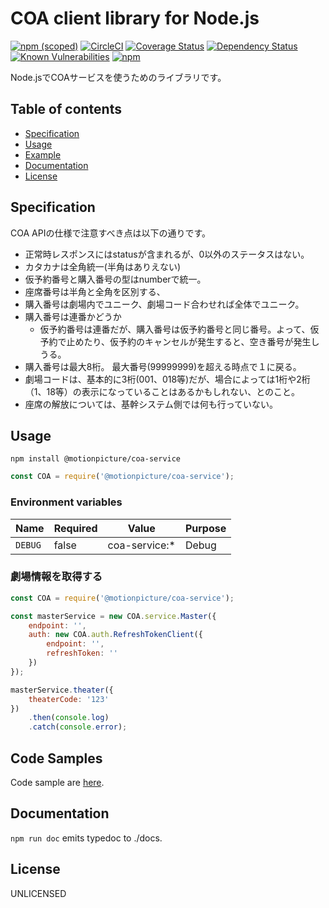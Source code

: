 # COA client library for Node.js

[![npm (scoped)](https://img.shields.io/npm/v/@motionpicture/coa-service.svg)](https://www.npmjs.com/package/@motionpicture/coa-service)
[![CircleCI](https://circleci.com/gh/motionpicture/coa-service.svg?style=shield)](https://circleci.com/gh/motionpicture/coa-service)
[![Coverage Status](https://coveralls.io/repos/github/motionpicture/coa-service/badge.svg?branch=master)](https://coveralls.io/github/motionpicture/coa-service?branch=master)
[![Dependency Status](https://img.shields.io/david/motionpicture/coa-service.svg)](https://david-dm.org/motionpicture/coa-service)
[![Known Vulnerabilities](https://snyk.io/test/github/motionpicture/coa-service/badge.svg)](https://snyk.io/test/github/motionpicture/coa-service)
[![npm](https://img.shields.io/npm/dm/@motionpicture/coa-service.svg)](https://nodei.co/npm/@motionpicture/coa-service/)

Node.jsでCOAサービスを使うためのライブラリです。

## Table of contents

* [Specification](#specification)
* [Usage](#usage)
* [Example](#code-samples)
* [Documentation](#documentation)
* [License](#license)

## Specification

COA APIの仕様で注意すべき点は以下の通りです。

* 正常時レスポンスにはstatusが含まれるが、0以外のステータスはない。
* カタカナは全角統一(半角はありえない)
* 仮予約番号と購入番号の型はnumberで統一。
* 座席番号は半角と全角を区別する、
* 購入番号は劇場内でユニーク、劇場コード合わせれば全体でユニーク。
* 購入番号は連番かどうか
  * 仮予約番号は連番だが、購入番号は仮予約番号と同じ番号。よって、仮予約で止めたり、仮予約のキャンセルが発生すると、空き番号が発生しうる。
* 購入番号は最大8桁。 最大番号(99999999)を超える時点で１に戻る。
* 劇場コードは、基本的に3桁(001、018等)だが、場合によっては1桁や2桁（1、18等）の表示になっていることはあるかもしれない、とのこと。
* 座席の解放については、基幹システム側では何も行っていない。

## Usage

```shell
npm install @motionpicture/coa-service
```

```js
const COA = require('@motionpicture/coa-service');
```

### Environment variables

| Name    | Required | Value         | Purpose |
| ------- | -------- | ------------- | ------- |
| `DEBUG` | false    | coa-service:* | Debug   |

### 劇場情報を取得する

```js
const COA = require('@motionpicture/coa-service');

const masterService = new COA.service.Master({
    endpoint: '',
    auth: new COA.auth.RefreshTokenClient({
        endpoint: '',
        refreshToken: ''
    })
});

masterService.theater({
    theaterCode: '123'
})
    .then(console.log)
    .catch(console.error);
```

## Code Samples

Code sample are [here](https://github.com/motionpicture/coa-service/tree/master/example).

## Documentation

`npm run doc` emits typedoc to ./docs.

## License

UNLICENSED
